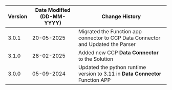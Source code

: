| **Version** | **Date Modified (DD-MM-YYYY)** | **Change History**                                                 |
|-------------|--------------------------------|--------------------------------------------------------------------|
| 3.0.1       | 20-05-2025                     | Migrated the Function app connector to CCP Data Connector and Updated the Parser |
| 3.1.0       | 28-02-2025                     | Added new CCP **Data Connector** to the Solution                                 |
| 3.0.0       | 05-09-2024                     | Updated the python runtime version to 3.11 in **Data Connector** Function APP    |